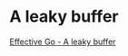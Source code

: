 # A leaky buffer

[Effective Go - A leaky buffer](https://golang.org/doc/effective_go.html#leaky_buffer)
